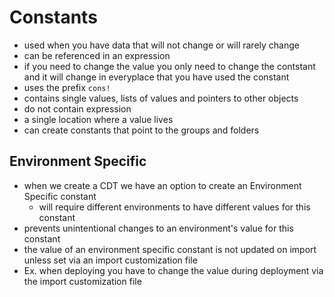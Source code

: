 # Constants
- used when you have data that will not change or will rarely change
- can be referenced in an expression
- if you need to change the value you only need to change the contstant and it will change in everyplace that you have used the constant
- uses the prefix `cons!`
- contains single values, lists of values and pointers to other objects
- do not contain expression
- a single location where a value lives
- can create constants that point to the groups and folders
<!-- - constants are auto generated when you create a record action -->


## Environment Specific
- when we create a CDT we have an option to create an Environment Specific constant
    - will require different environments to have different values for this constant
- prevents unintentional changes to an environment's value for this constant
- the value of an environment specific constant is not updated on import unless set via an import customization file
- Ex. when deploying you have to change the value during deployment via the import customization file
